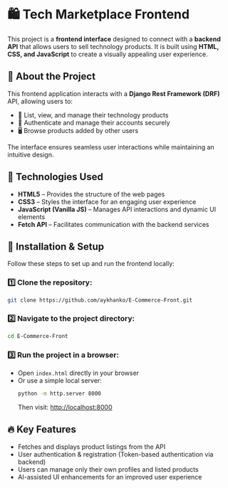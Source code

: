 # 🛍️ Tech Marketplace Frontend

This project is a **frontend interface** designed to connect with a **backend API** that allows users to sell technology products. It is built using **HTML, CSS, and JavaScript** to create a visually appealing user experience.

## 📌 About the Project

This frontend application interacts with a **Django Rest Framework (DRF)** API, allowing users to:
- 🛒 List, view, and manage their technology products
- 🔑 Authenticate and manage their accounts securely
- 🖥️ Browse products added by other users

The interface ensures seamless user interactions while maintaining an intuitive design.

## 🚀 Technologies Used

- **HTML5** – Provides the structure of the web pages
- **CSS3** – Styles the interface for an engaging user experience
- **JavaScript (Vanilla JS)** – Manages API interactions and dynamic UI elements
- **Fetch API** – Facilitates communication with the backend services

## 🔧 Installation & Setup

Follow these steps to set up and run the frontend locally:

### 1️⃣ Clone the repository:
```bash
git clone https://github.com/aykhanko/E-Commerce-Front.git
```

### 2️⃣ Navigate to the project directory:
```bash
cd E-Commerce-Front
```

### 3️⃣ Run the project in a browser:
- Open `index.html` directly in your browser
- Or use a simple local server:
  ```bash
  python -m http.server 8000
  ```
  Then visit: [http://localhost:8000](http://localhost:8000)

## 🔥 Key Features

- Fetches and displays product listings from the API
- User authentication & registration (Token-based authentication via backend)
- Users can manage only their own profiles and listed products
- AI-assisted UI enhancements for an improved user experience

